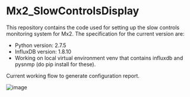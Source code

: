 # Mx2_SlowControlsDisplay

This repository contains the code used for setting up the slow controls monitoring system for Mx2. The specification for the current version are:

- Python version: 2.7.5
- InfluxDB version: 1.8.10
- Working on local virtual environment venv that contains influxdb and pysnmp (do pip install for these).

Current working flow to generate configuration report.

![image](https://github.com/rvizarreta/Mx2_SlowControlsDisplay/assets/34606228/b353d354-c0cf-4b98-919e-41a0cacbf8e8)
